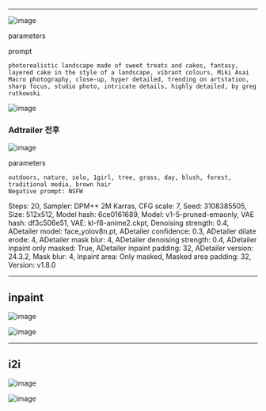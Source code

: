 

---
![image](https://github.com/gyoung307/Al_Project/blob/main/%ED%94%84%EB%A1%AC%ED%94%84%ED%8A%B8%20%ED%85%8C%EC%8A%A4%ED%8A%B8/00003-82738590.png?raw=true)

parameters

prompt
```
photorealistic landscape made of sweet treats and cakes, fantasy, layered cake in the style of a landscape, vibrant colours, Miki Asai Macro photography, close-up, hyper detailed, trending on artstation, sharp focus, studio photo, intricate details, highly detailed, by greg rutkowski
```


![image](https://raw.githubusercontent.com/gyoung307/Al_Project/be1bc88678a956190e9ab97d0a5f3fef8261e491/%ED%94%84%EB%A1%AC%ED%94%84%ED%8A%B8%20%ED%85%8C%EC%8A%A4%ED%8A%B8/00000-1718380262.png)

### Adtrailer 전후

![image](https://raw.githubusercontent.com/gyoung307/Al_Project/69ff31e08ea906a6a5bebc4df80c665280e25963/%ED%94%84%EB%A1%AC%ED%94%84%ED%8A%B8%20%ED%85%8C%EC%8A%A4%ED%8A%B8/00006-1718380262.png)


parameters
```
outdoors, nature, solo, 1girl, tree, grass, day, blush, forest, traditional media, brown hair
Negative prompt: NSFW
```
Steps: 20, Sampler: DPM++ 2M Karras, CFG scale: 7, Seed: 3108385505, Size: 512x512, Model hash: 6ce0161689, Model: v1-5-pruned-emaonly, VAE hash: df3c506e51, VAE: kl-f8-anime2.ckpt, Denoising strength: 0.4, ADetailer model: face_yolov8n.pt, ADetailer confidence: 0.3, ADetailer dilate erode: 4, ADetailer mask blur: 4, ADetailer denoising strength: 0.4, ADetailer inpaint only masked: True, ADetailer inpaint padding: 32, ADetailer version: 24.3.2, Mask blur: 4, Inpaint area: Only masked, Masked area padding: 32, Version: v1.8.0


---
inpaint
---

![image](https://raw.githubusercontent.com/gyoung307/Al_Project/2bf8b021619f479e3ad78f4691e253e6f70c187b/%ED%94%84%EB%A1%AC%ED%94%84%ED%8A%B8%20%ED%85%8C%EC%8A%A4%ED%8A%B8/00022-2345644395.png)

![image](https://raw.githubusercontent.com/gyoung307/Al_Project/2bf8b021619f479e3ad78f4691e253e6f70c187b/%ED%94%84%EB%A1%AC%ED%94%84%ED%8A%B8%20%ED%85%8C%EC%8A%A4%ED%8A%B8/00007-2925252503.png)

---
i2i
---

![image](https://github.com/gyoung307/Al_Project/blob/main/%ED%94%84%EB%A1%AC%ED%94%84%ED%8A%B8%20%ED%85%8C%EC%8A%A4%ED%8A%B8/%EA%B7%B8%EB%A6%BC1.png?raw=true)

![image](https://github.com/gyoung307/Al_Project/blob/main/%ED%94%84%EB%A1%AC%ED%94%84%ED%8A%B8%20%ED%85%8C%EC%8A%A4%ED%8A%B8/00014-1509143694.png?raw=true)

